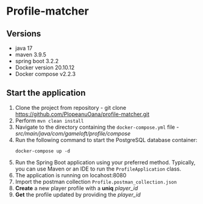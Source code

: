 # Profile-matcher

Versions
- 
- java 17
- maven 3.9.5
- spring boot 3.2.2
- Docker version 20.10.12
- Docker compose v2.2.3

Start the application
-
1. Clone the project from repository - git clone https://github.com/PlopeanuOana/profile-matcher.git
2. Perform `mvn clean install` 
3. Navigate to the directory containing the `docker-compose.yml` file - _src/main/java/com/gameloft/profile/compose_ 
4. Run the following command to start the PostgreSQL database container:
    ```
    docker-compose up -d
    ```
5. Run the Spring Boot application using your preferred method. Typically, you can use Maven or an IDE to run the `ProfileApplication` class.
6. The application is running on locahost:8080
7. Import the postman collection `Profile.postman_collection.json`
8. **Create** a new player profile with a **uniq** _player_id_
9. **Get** the profile updated by providing the _player_id_
